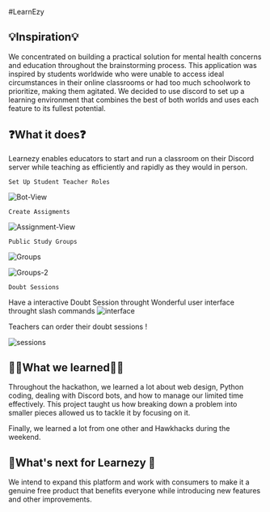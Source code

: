#LearnEzy


## 💡Inspiration💡

We concentrated on building a practical solution for mental health concerns and education throughout the brainstorming process. This application was inspired by students worldwide who were unable to access ideal circumstances in their online classrooms or had too much schoolwork to prioritize, making them agitated. We decided to use discord to set up a learning environment that combines the best of both worlds and uses each feature to its fullest potential.


## ❓What it does❓
Learnezy enables educators to start and run a classroom on their Discord server while teaching as efficiently and rapidly as they would in person.

`Set Up Student Teacher Roles`

![Bot-View](https://cdn.discordapp.com/attachments/885938706568077323/981846298502254592/unknown.png)


`Create Assigments`

![Assignment-View](https://cdn.discordapp.com/attachments/885938706568077323/981846522507456532/unknown.png)


`Public Study Groups`

![Groups](https://cdn.discordapp.com/attachments/885938706568077323/981846955711950859/unknown.png)

![Groups-2](https://cdn.discordapp.com/attachments/885938706568077323/981847151233597480/unknown.png)

`Doubt Sessions`

Have a interactive Doubt Session throught Wonderful user interface throught slash commands
![interface](https://cdn.discordapp.com/attachments/885938706568077323/981849204739678268/unknown.png)


Teachers can order their doubt sessions !

![sessions](https://cdn.discordapp.com/attachments/885938706568077323/981850637325172816/unknown.png)


## 🙋‍♂️What we learned🙋‍♂️
Throughout the hackathon, we learned a lot about web design, Python coding, dealing with Discord bots, and how to manage our limited time effectively. This project taught us how breaking down a problem into smaller pieces allowed us to tackle it by focusing on it.

Finally, we learned a lot from one other and Hawkhacks during the weekend.

## 💭What's next for Learnezy 💭
We intend to expand this platform and work with consumers to make it a genuine free product that benefits everyone while introducing new features and other improvements.

